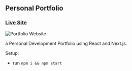 ## Personal Portfolio

### [Live Site](https://mohammad-sd.netlify.app/)

![Portfolio Website](https://pasteboard.co/KbTGw8F.png)

a Personal Development Portfolio using React and Next.js.

Setup:

- run `npm i && npm start`
